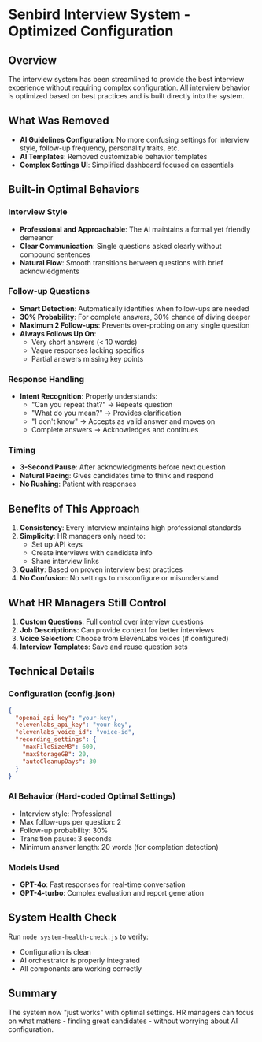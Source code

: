 # Senbird Interview System - Optimized Configuration

## Overview
The interview system has been streamlined to provide the best interview experience without requiring complex configuration. All interview behavior is optimized based on best practices and is built directly into the system.

## What Was Removed
- **AI Guidelines Configuration**: No more confusing settings for interview style, follow-up frequency, personality traits, etc.
- **AI Templates**: Removed customizable behavior templates
- **Complex Settings UI**: Simplified dashboard focused on essentials

## Built-in Optimal Behaviors

### Interview Style
- **Professional and Approachable**: The AI maintains a formal yet friendly demeanor
- **Clear Communication**: Single questions asked clearly without compound sentences
- **Natural Flow**: Smooth transitions between questions with brief acknowledgments

### Follow-up Questions
- **Smart Detection**: Automatically identifies when follow-ups are needed
- **30% Probability**: For complete answers, 30% chance of diving deeper
- **Maximum 2 Follow-ups**: Prevents over-probing on any single question
- **Always Follows Up On**:
  - Very short answers (< 10 words)
  - Vague responses lacking specifics
  - Partial answers missing key points

### Response Handling
- **Intent Recognition**: Properly understands:
  - "Can you repeat that?" → Repeats question
  - "What do you mean?" → Provides clarification
  - "I don't know" → Accepts as valid answer and moves on
  - Complete answers → Acknowledges and continues

### Timing
- **3-Second Pause**: After acknowledgments before next question
- **Natural Pacing**: Gives candidates time to think and respond
- **No Rushing**: Patient with responses

## Benefits of This Approach

1. **Consistency**: Every interview maintains high professional standards
2. **Simplicity**: HR managers only need to:
   - Set up API keys
   - Create interviews with candidate info
   - Share interview links
3. **Quality**: Based on proven interview best practices
4. **No Confusion**: No settings to misconfigure or misunderstand

## What HR Managers Still Control

1. **Custom Questions**: Full control over interview questions
2. **Job Descriptions**: Can provide context for better interviews
3. **Voice Selection**: Choose from ElevenLabs voices (if configured)
4. **Interview Templates**: Save and reuse question sets

## Technical Details

### Configuration (config.json)
```json
{
  "openai_api_key": "your-key",
  "elevenlabs_api_key": "your-key",
  "elevenlabs_voice_id": "voice-id",
  "recording_settings": {
    "maxFileSizeMB": 600,
    "maxStorageGB": 20,
    "autoCleanupDays": 30
  }
}
```

### AI Behavior (Hard-coded Optimal Settings)
- Interview style: Professional
- Max follow-ups per question: 2
- Follow-up probability: 30%
- Transition pause: 3 seconds
- Minimum answer length: 20 words (for completion detection)

### Models Used
- **GPT-4o**: Fast responses for real-time conversation
- **GPT-4-turbo**: Complex evaluation and report generation

## System Health Check
Run `node system-health-check.js` to verify:
- Configuration is clean
- AI orchestrator is properly integrated
- All components are working correctly

## Summary
The system now "just works" with optimal settings. HR managers can focus on what matters - finding great candidates - without worrying about AI configuration.